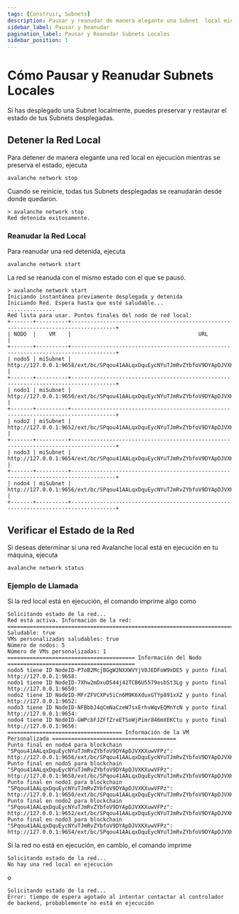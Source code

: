 ```yaml
---
tags: [Construir, Subnets]
description: Pausar y reanudar de manera elegante una Subnet  local mientras se preserva el estado.
sidebar_label: Pausar y Reanudar
pagination_label: Pausar y Reanudar Subnets Locales
sidebar_position: 1
---
```


# Cómo Pausar y Reanudar Subnets Locales

Si has desplegado una Subnet localmente, puedes preservar y restaurar el estado de tus Subnets desplegadas.

## Detener la Red Local

Para detener de manera elegante una red local en ejecución mientras se preserva el estado, ejecuta

```shell
avalanche network stop
```

Cuando se reinicie, todas tus Subnets desplegadas se reanudarán desde donde quedaron.

```text
> avalanche network stop
Red detenida exitosamente.
```

### Reanudar la Red Local

Para reanudar una red detenida, ejecuta

```shell
avalanche network start
```

La red se reanuda con el mismo estado con el que se pausó.

<!-- markdownlint-disable MD013 -->

```text
> avalanche network start
Iniciando instantánea previamente desplegada y detenida
Iniciando Red. Espera hasta que esté saludable...
...............
Red lista para usar. Puntos finales del nodo de red local:
+-------+----------+------------------------------------------------------------------------------------+
| NODO  |    VM    |                                        URL                                         |
+-------+----------+------------------------------------------------------------------------------------+
| nodo5 | miSubnet | http://127.0.0.1:9658/ext/bc/SPqou41AALqxDquEycNYuTJmRvZYbfoV9DYApDJVXKXuwVFPz/rpc |
+-------+----------+------------------------------------------------------------------------------------+
| nodo1 | miSubnet | http://127.0.0.1:9650/ext/bc/SPqou41AALqxDquEycNYuTJmRvZYbfoV9DYApDJVXKXuwVFPz/rpc |
+-------+----------+------------------------------------------------------------------------------------+
| nodo2 | miSubnet | http://127.0.0.1:9652/ext/bc/SPqou41AALqxDquEycNYuTJmRvZYbfoV9DYApDJVXKXuwVFPz/rpc |
+-------+----------+------------------------------------------------------------------------------------+
| nodo3 | miSubnet | http://127.0.0.1:9654/ext/bc/SPqou41AALqxDquEycNYuTJmRvZYbfoV9DYApDJVXKXuwVFPz/rpc |
+-------+----------+------------------------------------------------------------------------------------+
| nodo4 | miSubnet | http://127.0.0.1:9656/ext/bc/SPqou41AALqxDquEycNYuTJmRvZYbfoV9DYApDJVXKXuwVFPz/rpc |
+-------+----------+------------------------------------------------------------------------------------+
```

<!-- markdownlint-enable MD013 -->

## Verificar el Estado de la Red

Si deseas determinar si una red Avalanche local está en ejecución en tu máquina, ejecuta

```shell
avalanche network status
```

### Ejemplo de Llamada

Si la red local está en ejecución, el comando imprime algo como

```text
Solicitando estado de la red...
Red está activa. Información de la red:
==================================================================================================
Saludable: true
VMs personalizadas saludables: true
Número de nodos: 5
Número de VMs personalizadas: 1
======================================== Información del Nodo ========================================
nodo5 tiene ID NodeID-P7oB2McjBGgW2NXXWVYjV8JEDFoW9xDE5 y punto final http://127.0.0.1:9658:
nodo1 tiene ID NodeID-7Xhw2mDxuDS44j42TCB6U5579esbSt3Lg y punto final http://127.0.0.1:9650:
nodo2 tiene ID NodeID-MFrZFVCXPv5iCn6M9K6XduxGTYp891xXZ y punto final http://127.0.0.1:9652:
nodo3 tiene ID NodeID-NFBbbJ4qCmNaCzeW7sxErhvWqvEQMnYcN y punto final http://127.0.0.1:9654:
nodo4 tiene ID NodeID-GWPcbFJZFfZreETSoWjPimr846mXEKCtu y punto final http://127.0.0.1:9656:
==================================== Información de la VM Personalizada =======================================
Punto final en nodo4 para blockchain "SPqou41AALqxDquEycNYuTJmRvZYbfoV9DYApDJVXKXuwVFPz": http://127.0.0.1:9656/ext/bc/SPqou41AALqxDquEycNYuTJmRvZYbfoV9DYApDJVXKXuwVFPz/rpc
Punto final en nodo5 para blockchain "SPqou41AALqxDquEycNYuTJmRvZYbfoV9DYApDJVXKXuwVFPz": http://127.0.0.1:9658/ext/bc/SPqou41AALqxDquEycNYuTJmRvZYbfoV9DYApDJVXKXuwVFPz/rpc
Punto final en nodo1 para blockchain "SPqou41AALqxDquEycNYuTJmRvZYbfoV9DYApDJVXKXuwVFPz": http://127.0.0.1:9650/ext/bc/SPqou41AALqxDquEycNYuTJmRvZYbfoV9DYApDJVXKXuwVFPz/rpc
Punto final en nodo2 para blockchain "SPqou41AALqxDquEycNYuTJmRvZYbfoV9DYApDJVXKXuwVFPz": http://127.0.0.1:9652/ext/bc/SPqou41AALqxDquEycNYuTJmRvZYbfoV9DYApDJVXKXuwVFPz/rpc
Punto final en nodo3 para blockchain "SPqou41AALqxDquEycNYuTJmRvZYbfoV9DYApDJVXKXuwVFPz": http://127.0.0.1:9654/ext/bc/SPqou41AALqxDquEycNYuTJmRvZYbfoV9DYApDJVXKXuwVFPz/rpc
```

Si la red no está en ejecución, en cambio, el comando imprime

```text
Solicitando estado de la red...
No hay una red local en ejecución
```

o

```text
Solicitando estado de la red...
Error: tiempo de espera agotado al intentar contactar al controlador de backend, probablemente no está en ejecución
```
